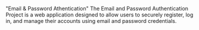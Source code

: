 "Email & Password Athentication"
The Email and Password Authentication Project is a web application designed to allow users to securely register, log in, and manage their accounts using email and password credentials. 





